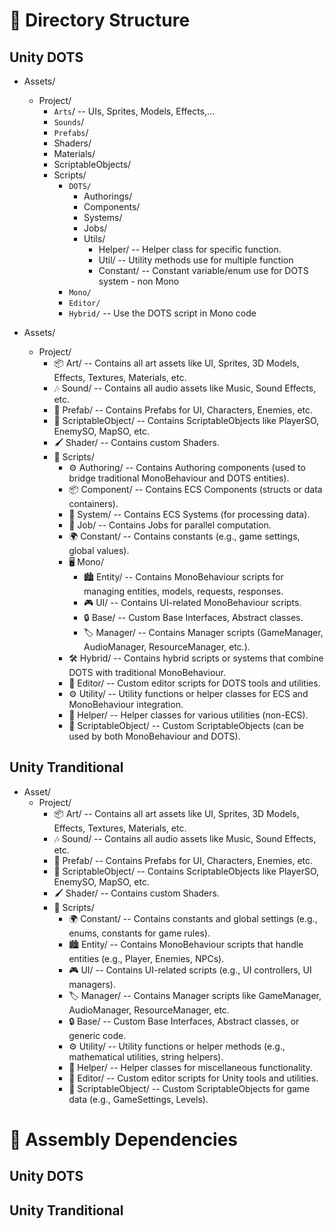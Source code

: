 # 🚀 Directory Structure

## Unity DOTS
- Assets/
	- Project/
		- `Arts`/ -- UIs, Sprites, Models, Effects,...
		- `Sounds`/ 
		- `Prefabs`/
		- Shaders/
		- Materials/
		- ScriptableObjects/
		- Scripts/
			- `DOTS/`
				- Authorings/
				- Components/
				- Systems/
				- Jobs/
				- Utils/
					- Helper/ -- Helper class for specific function.
					- Util/ -- Utility methods use for multiple function
					- Constant/ -- Constant variable/enum use for DOTS system - non Mono
			- `Mono/`
			- `Editor/`
			- `Hybrid/` -- Use the DOTS script in Mono code

- Assets/
    - Project/
        - 📦 Art/                    -- Contains all art assets like UI, Sprites, 3D Models, Effects, Textures, Materials, etc.
        - 🎶 Sound/                  -- Contains all audio assets like Music, Sound Effects, etc.
        - 🧩 Prefab/                 -- Contains Prefabs for UI, Characters, Enemies, etc.
        - 📜 ScriptableObject/       -- Contains ScriptableObjects like PlayerSO, EnemySO, MapSO, etc.
        - 🖌️ Shader/                 -- Contains custom Shaders.
        - 📁 Scripts/ 
            - ⚙️ Authoring/          -- Contains Authoring components (used to bridge traditional MonoBehaviour and DOTS entities).
            - 📦 Component/          -- Contains ECS Components (structs or data containers).
            - 🧠 System/             -- Contains ECS Systems (for processing data).
            - 🔄 Job/                -- Contains Jobs for parallel computation.
            - 🌍 Constant/           -- Contains constants (e.g., game settings, global values).
            - 🖥️ Mono/ 
                - 🏙️ Entity/         -- Contains MonoBehaviour scripts for managing entities, models, requests, responses.
                - 🎮 UI/             -- Contains UI-related MonoBehaviour scripts.
                - 🔒 Base/           -- Custom Base Interfaces, Abstract classes.
                - 🏷️ Manager/        -- Contains Manager scripts (GameManager, AudioManager, ResourceManager, etc.).
            - 🛠️ Hybrid/              -- Contains hybrid scripts or systems that combine DOTS with traditional MonoBehaviour.
            - 📝 Editor/              -- Custom editor scripts for DOTS tools and utilities.
            - ⚙️ Utility/             -- Utility functions or helper classes for ECS and MonoBehaviour integration.
            - 🧰 Helper/              -- Helper classes for various utilities (non-ECS).
            - 📜 ScriptableObject/    -- Custom ScriptableObjects (can be used by both MonoBehaviour and DOTS).
            
            
## Unity Tranditional

- Asset/
    - Project/
        - 📦 Art/                    -- Contains all art assets like UI, Sprites, 3D Models, Effects, Textures, Materials, etc.
        - 🎶 Sound/                  -- Contains all audio assets like Music, Sound Effects, etc.
        - 🧩 Prefab/                 -- Contains Prefabs for UI, Characters, Enemies, etc.
        - 📜 ScriptableObject/       -- Contains ScriptableObjects like PlayerSO, EnemySO, MapSO, etc.
        - 🖌️ Shader/                 -- Contains custom Shaders.
        - 📁 Scripts/ 
            - 🌍 Constant/           -- Contains constants and global settings (e.g., enums, constants for game rules).
            - 🏙️ Entity/             -- Contains MonoBehaviour scripts that handle entities (e.g., Player, Enemies, NPCs).
            - 🎮 UI/                 -- Contains UI-related scripts (e.g., UI controllers, UI managers).
            - 🏷️ Manager/            -- Contains Manager scripts like GameManager, AudioManager, ResourceManager, etc.
            - 🔒 Base/               -- Custom Base Interfaces, Abstract classes, or generic code.
            - ⚙️ Utility/            -- Utility functions or helper methods (e.g., mathematical utilities, string helpers).
            - 🧰 Helper/             -- Helper classes for miscellaneous functionality.
            - 📝 Editor/             -- Custom editor scripts for Unity tools and utilities.
            - 📜 ScriptableObject/   -- Custom ScriptableObjects for game data (e.g., GameSettings, Levels).


# 🚀 Assembly Dependencies

## Unity DOTS

## Unity Tranditional